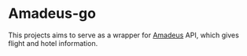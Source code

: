# Amadeus-go
This projects aims to serve as a wrapper for [Amadeus](https://developers.amadeus.com) API, which gives flight and hotel information.
